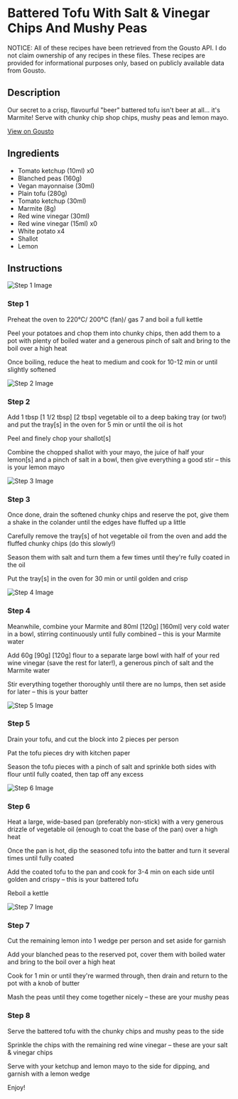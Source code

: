 # Battered Tofu With Salt & Vinegar Chips And Mushy Peas

NOTICE: All of these recipes have been retrieved from the Gousto API. I do not claim ownership of any recipes in these files. These recipes are provided for informational purposes only, based on publicly available data from Gousto.

## Description

Our secret to a crisp, flavourful "beer" battered tofu isn't beer at all... it's Marmite! Serve with chunky chip shop chips, mushy peas and lemon mayo. 

[View on Gousto](https://www.gousto.co.uk/recipes/cookbook/battered-tofu-with-salt-vinegar-chips-and-mushy-peas)

## Ingredients

- Tomato ketchup (10ml) x0
- Blanched peas (160g)
- Vegan mayonnaise (30ml)
- Plain tofu (280g)
- Tomato ketchup (30ml)
- Marmite (8g)
- Red wine vinegar (30ml)
- Red wine vinegar (15ml) x0
- White potato x4
- Shallot
- Lemon

## Instructions

![Step 1 Image](https://production-media.gousto.co.uk/cms/recipe-step-image/Step-1-1629284755307-x200.jpg)

### Step 1

Preheat the oven to 220°C/ 200°C (fan)/ gas 7 and boil a full kettle

Peel your potatoes and chop them into chunky chips, then add them to a pot with plenty of boiled water and a generous pinch of salt and bring to the boil over a high heat

Once boiling, reduce the heat to medium and cook for 10-12 min or until slightly softened

![Step 2 Image](https://production-media.gousto.co.uk/cms/recipe-step-image/Step-2-1629284758658-x200.jpg)

### Step 2

Add 1 tbsp <span class="text-purple">[1 1/2 tbsp]</span> <span class="text-danger">[2 tbsp] </span>vegetable oil to a deep baking tray (or two!) and put the tray[s] in the oven for 5 min or until the oil is hot

Peel and finely chop your shallot[s]

Combine the chopped shallot with your mayo, the juice of half your lemon[s] and a pinch of salt in a  bowl, then give everything a good stir – this is your lemon mayo

![Step 3 Image](https://production-media.gousto.co.uk/cms/recipe-step-image/Step-3-1629284762413-x200.jpg)

### Step 3

Once done, drain the softened chunky chips and reserve the pot, give them a shake in the colander until the edges have fluffed up a little

Carefully remove the tray[s] of hot vegetable oil from the oven and add the fluffed chunky chips (do this slowly!)

Season them with salt and turn them a few times until they're fully coated in the oil

Put the tray[s] in the oven for 30 min or until golden and crisp

![Step 4 Image](https://production-media.gousto.co.uk/cms/recipe-step-image/Step-4-1629284765858-x200.jpg)

### Step 4

Meanwhile, combine your Marmite and 80ml <span class="text-purple">[120g]</span> <span class="text-danger">[160ml]</span> very cold water in a bowl, stirring continuously until fully combined – this is your Marmite water

Add 60g <span class="text-purple">[90g]</span> <span class="text-danger">[120g]</span> flour to a separate large bowl with half of your red wine vinegar (save the rest for later!), a generous pinch of salt and the Marmite water

Stir everything together thoroughly until there are no lumps, then set aside for later – this is your batter

![Step 5 Image](https://production-media.gousto.co.uk/cms/recipe-step-image/Step-5-1629284768779-x200.jpg)

### Step 5

Drain your tofu, and cut the block into 2 pieces per person

Pat the tofu pieces dry with kitchen paper

Season the tofu pieces with a pinch of salt and sprinkle both sides with flour until fully coated, then tap off any excess

![Step 6 Image](https://production-media.gousto.co.uk/cms/recipe-step-image/Step-6-1629284772818-x200.jpg)

### Step 6

Heat a large, wide-based pan (preferably non-stick) with a very generous drizzle of vegetable oil (enough to coat the base of the pan) over a high heat

Once the pan is hot, dip the seasoned tofu into the batter and turn it several times until fully coated

Add the coated tofu to the pan and cook for 3-4 min on each side until golden and crispy – this is your battered tofu

Reboil a kettle

![Step 7 Image](https://production-media.gousto.co.uk/cms/recipe-step-image/Step-7-1629284776364-x200.jpg)

### Step 7

Cut the remaining lemon into 1 wedge per person and set aside for garnish

Add your blanched peas to the reserved pot, cover them with boiled water and bring to the boil over a high heat

Cook for 1 min or until they're warmed through, then drain and return to the pot with a knob of butter

Mash the peas until they come together nicely – these are your mushy peas

### Step 8

Serve the battered tofu with the chunky chips and mushy peas to the side

Sprinkle the chips with the remaining red wine vinegar – these are your salt & vinegar chips

Serve with your ketchup and lemon mayo to the side for dipping, and garnish with a lemon wedge

Enjoy!

